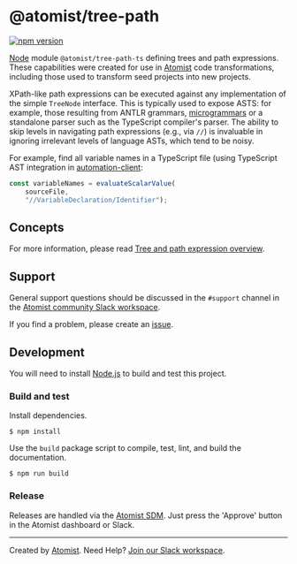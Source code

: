 # @atomist/tree-path

[![npm version](https://img.shields.io/npm/v/@atomist/tree-path.svg)](https://www.npmjs.com/package/@atomist/tree-path)

[Node][node] module `@atomist/tree-path-ts` defining trees and path
expressions.  These capabilities were created for use in
[Atomist][atomist] code transformations, including those used to
transform seed projects into new projects.

XPath-like path expressions can be executed against any implementation
of the simple `TreeNode` interface.  This is typically used to expose
ASTS: for example, those resulting from ANTLR grammars,
[microgrammars][] or a standalone parser such as the TypeScript
compiler's parser.  The ability to skip levels in navigating path
expressions (e.g., via `//`) is invaluable in ignoring irrelevant
levels of language ASTs, which tend to be noisy.

For example, find all variable names in a TypeScript file (using
TypeScript AST integration in [automation-client][]:

```typescript
const variableNames = evaluateScalarValue(
	sourceFile,
	"//VariableDeclaration/Identifier");
```

[microgrammars]: https://github.com/atomist/microgrammar (Atomist Microgrammar Node.js Package)
[automation-client]: https://github.com/atomist/automation-client-ts (Atomist Automation Client)

## Concepts

For more information, please read [Tree and path expression
overview](docs/PathExpressions.md).

## Support

General support questions should be discussed in the `#support`
channel in the [Atomist community Slack workspace][slack].

If you find a problem, please create an [issue][].

[issue]: https://github.com/atomist/tree-path-ts/issues

## Development

You will need to install [Node.js][node] to build and test this
project.

[node]: https://nodejs.org/ (Node.js)

### Build and test

Install dependencies.

```
$ npm install
```

Use the `build` package script to compile, test, lint, and build the
documentation.

```
$ npm run build
```

### Release

Releases are handled via the [Atomist SDM][atomist-sdm].  Just press
the 'Approve' button in the Atomist dashboard or Slack.

[atomist-sdm]: https://github.com/atomist/atomist-sdm (Atomist Software Delivery Machine)

---

Created by [Atomist][atomist].
Need Help?  [Join our Slack workspace][slack].

[atomist]: https://atomist.com/ (Atomist - How Teams Deliver Software)
[slack]: https://join.atomist.com/ (Atomist Community Slack)
